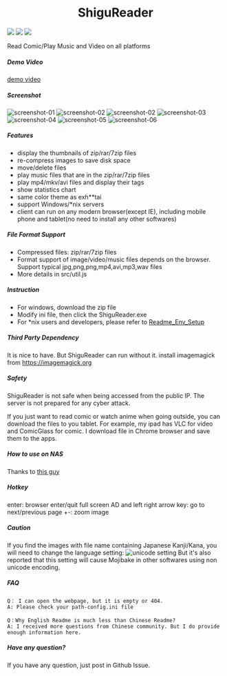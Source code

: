 <h1 align="center">ShiguReader</h1>

[<img src="https://img.shields.io/github/v/release/hjyssg/ShiguReader?label=latest%20release">](https://github.com/hjyssg/ShiguReader/releases)
[<img src="https://img.shields.io/docker/v/liwufan/shigureader?label=docker%20version">](https://hub.docker.com/r/liwufan/shigureader)
[<img src="https://img.shields.io/docker/pulls/liwufan/shigureader.svg">](https://hub.docker.com/r/liwufan/shigureader)

Read Comic/Play Music and Video on all platforms


##### Demo Video

[demo video](https://youtu.be/nV24b6X6eeI)  

##### Screenshot

![screenshot-01](screenshot/01.png)
![screenshot-02](screenshot/02.png)
![screenshot-02](screenshot/02.5.png)
![screenshot-03](screenshot/03.png)
![screenshot-04](screenshot/04.png)
![screenshot-05](screenshot/05.png)
![screenshot-06](screenshot/06.png)

##### Features

* display the thumbnails of zip/rar/7zip files
* re-compress images to save disk space
* move/delete files
* play music files that are in the zip/rar/7zip files
* play mp4/mkv/avi files and display their tags
* show statistics chart
* same color theme as exh**tai
* support Windows/*nix servers
* client can run on any modern browser(except IE), including mobile phone and tablet(no need to install any other softwares)


##### File Format Support

* Compressed files: zip/rar/7zip files  
* Format support of image/video/music files depends on the browser. Support typical jpg,png,png,mp4,avi,mp3,wav files  
* More details in src/util.js

##### Instruction

* For windows, download the zip file
* Modify ini file, then click the ShiguReader.exe
* For *nix users and developers, please refer to [Readme_Env_Setup](https://github.com/hjyssg/ShiguReader/blob/dev/Readme_Env_Setup.md)

##### Third Party Dependency

It is nice to have. But ShiguReader can run without it.
install imagemagick  from https://imagemagick.org

##### Safety

ShiguReader is not safe when being accessed from the public IP. The server is not prepared for any cyber attack.

If you just want to read comic or watch anime when going outside, you can download the files to you tablet.
For example, my ipad has VLC for video and ComicGlass for comic. I download file in Chrome browser and save them to the apps.

##### How to use on NAS

Thanks to [this guy](https://github.com/hjyssg/ShiguReader/issues/90)

##### Hotkey

enter: browser enter/quit full screen
AD and left right arrow key: go to next/previous page
+-: zoom image

##### Caution

If you find the images with file name containing Japanese Kanji/Kana, you will need to change the language setting:
![unicode setting](screenshot/unicode-setting.png)
But it's also reported that this setting will cause Mojibake in other softwares using non unicode encoding.

##### FAQ
    Q： I can open the webpage, but it is empty or 404.
    A: Please check your path-config.ini file

    Q：Why English Readme is much less than Chinese Readme?
    A: I received more questions from Chinese community. But I do provide enough information here.


##### Have any question?

If you have any question, just post in Github Issue.
